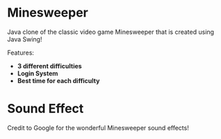 # Minesweeper

Java clone of the classic video game Minesweeper that is created using Java Swing! 

Features:
- **3 different difficulties**
- **Login System**
- **Best time for each difficulty**


# Sound Effect
Credit to Google for the wonderful Minesweeper sound effects!
